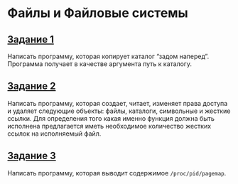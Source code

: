 # Файлы и Файловые системы

## [Задание 1](./task1/task1.md)
Написать программу, которая копирует каталог “задом наперед”. Программа получает в качестве аргумента путь к каталогу.

## [Задание 2](./task2/task2.md)
Написать программу, которая создает, читает, изменяет права доступа и удаляет следующие объекты: файлы, каталоги, символьные и жесткие ссылки. Для определения того какая именно функция должна быть исполнена предлагается иметь необходимое количество жестких ссылок на исполняемый файл.

## [Задание 3](./task3/task3.md)
Написать программу, которая выводит содержимое `/proc/pid/pagemap`.